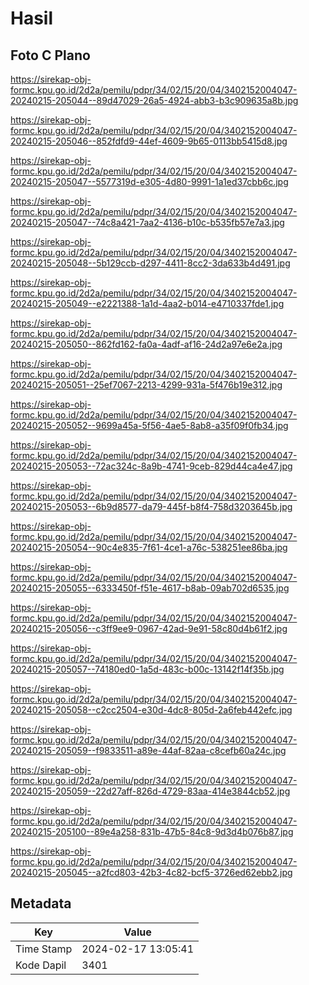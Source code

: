 # Hasil

## Foto C Plano

https://sirekap-obj-formc.kpu.go.id/2d2a/pemilu/pdpr/34/02/15/20/04/3402152004047-20240215-205044--89d47029-26a5-4924-abb3-b3c909635a8b.jpg

https://sirekap-obj-formc.kpu.go.id/2d2a/pemilu/pdpr/34/02/15/20/04/3402152004047-20240215-205046--852fdfd9-44ef-4609-9b65-0113bb5415d8.jpg

https://sirekap-obj-formc.kpu.go.id/2d2a/pemilu/pdpr/34/02/15/20/04/3402152004047-20240215-205047--5577319d-e305-4d80-9991-1a1ed37cbb6c.jpg

https://sirekap-obj-formc.kpu.go.id/2d2a/pemilu/pdpr/34/02/15/20/04/3402152004047-20240215-205047--74c8a421-7aa2-4136-b10c-b535fb57e7a3.jpg

https://sirekap-obj-formc.kpu.go.id/2d2a/pemilu/pdpr/34/02/15/20/04/3402152004047-20240215-205048--5b129ccb-d297-4411-8cc2-3da633b4d491.jpg

https://sirekap-obj-formc.kpu.go.id/2d2a/pemilu/pdpr/34/02/15/20/04/3402152004047-20240215-205049--e2221388-1a1d-4aa2-b014-e4710337fde1.jpg

https://sirekap-obj-formc.kpu.go.id/2d2a/pemilu/pdpr/34/02/15/20/04/3402152004047-20240215-205050--862fd162-fa0a-4adf-af16-24d2a97e6e2a.jpg

https://sirekap-obj-formc.kpu.go.id/2d2a/pemilu/pdpr/34/02/15/20/04/3402152004047-20240215-205051--25ef7067-2213-4299-931a-5f476b19e312.jpg

https://sirekap-obj-formc.kpu.go.id/2d2a/pemilu/pdpr/34/02/15/20/04/3402152004047-20240215-205052--9699a45a-5f56-4ae5-8ab8-a35f09f0fb34.jpg

https://sirekap-obj-formc.kpu.go.id/2d2a/pemilu/pdpr/34/02/15/20/04/3402152004047-20240215-205053--72ac324c-8a9b-4741-9ceb-829d44ca4e47.jpg

https://sirekap-obj-formc.kpu.go.id/2d2a/pemilu/pdpr/34/02/15/20/04/3402152004047-20240215-205053--6b9d8577-da79-445f-b8f4-758d3203645b.jpg

https://sirekap-obj-formc.kpu.go.id/2d2a/pemilu/pdpr/34/02/15/20/04/3402152004047-20240215-205054--90c4e835-7f61-4ce1-a76c-538251ee86ba.jpg

https://sirekap-obj-formc.kpu.go.id/2d2a/pemilu/pdpr/34/02/15/20/04/3402152004047-20240215-205055--6333450f-f51e-4617-b8ab-09ab702d6535.jpg

https://sirekap-obj-formc.kpu.go.id/2d2a/pemilu/pdpr/34/02/15/20/04/3402152004047-20240215-205056--c3ff9ee9-0967-42ad-9e91-58c80d4b61f2.jpg

https://sirekap-obj-formc.kpu.go.id/2d2a/pemilu/pdpr/34/02/15/20/04/3402152004047-20240215-205057--74180ed0-1a5d-483c-b00c-13142f14f35b.jpg

https://sirekap-obj-formc.kpu.go.id/2d2a/pemilu/pdpr/34/02/15/20/04/3402152004047-20240215-205058--c2cc2504-e30d-4dc8-805d-2a6feb442efc.jpg

https://sirekap-obj-formc.kpu.go.id/2d2a/pemilu/pdpr/34/02/15/20/04/3402152004047-20240215-205059--f9833511-a89e-44af-82aa-c8cefb60a24c.jpg

https://sirekap-obj-formc.kpu.go.id/2d2a/pemilu/pdpr/34/02/15/20/04/3402152004047-20240215-205059--22d27aff-826d-4729-83aa-414e3844cb52.jpg

https://sirekap-obj-formc.kpu.go.id/2d2a/pemilu/pdpr/34/02/15/20/04/3402152004047-20240215-205100--89e4a258-831b-47b5-84c8-9d3d4b076b87.jpg

https://sirekap-obj-formc.kpu.go.id/2d2a/pemilu/pdpr/34/02/15/20/04/3402152004047-20240215-205045--a2fcd803-42b3-4c82-bcf5-3726ed62ebb2.jpg


## Metadata

| Key        | Value               |
| ---------- | ------------------- |
| Time Stamp | 2024-02-17 13:05:41 |
| Kode Dapil | 3401                |



